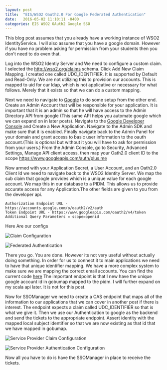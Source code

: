 ```yaml
---
layout: post
title:  "EIS/WSO2 Oauth2.0 For Google Federated Authentication"
date:   2016-05-02 11:10:11 -0400
categories: EIS WSO2 OAuth2 Google SSO 
---
```


This blog post assumes that you already have a working instance of WSO2 IdentityService. I will also assume that you have a google domain. However if you have no problem asking for permission from your students then you don't need to do even that.

Log into the WSO2 Identiy Server and We need to configure a custom claim. I selected the http://wso2.org/claims schema. Click Add New Claim Mapping. I created one called UDC_IDENTIFIER. It is supported by Default and Read-Only. We are not utilizing this to provision our accounts. This is mapped to uid for our ldap, which is not applicative or necessary for what follows. Merely that it exists so that we can do a custom mapping.

Next we need to navigate to [Google](https://admin.googe.com) to do some setup from the other end. Create an Admin Account that will be responsible for your application. It is important that it is an admin so that he will have access to the Admin Directory API from google (This same API helps you automate google which we can expand on in later posts). Navigate to the [Google Developer Console](https://console.developers.google.com) and Create a New Application. Navigate to the Admin SDK and make sure that it is enabled. Finally navigate back to the Admin Panel for your domain and grant access to basic user information to the oauth account.(This is optional but without it you will have to ask for permission from your users.) From the Admin Console, go to Security, Advanced Settings, Manage API client access, then map your Oath2.0 client ID to the scope https://www.googleapis.com/auth/plus.me

Now armed with your Application Secret, a User Account, and an Oath2.0 Client Id we need to navigate back to the WSO2 Identity Server. We map the sub claim that google provides which is a unique value for each google account. We map this in our database to a PIDM. This allows us to provide accurate access for any Application.The other fields are given to you from the developer api.

```
Authorization Endpoint URL - https://accounts.google.com/o/oauth2/v2/auth
Token Endpoint URL - https://www.googleapis.com/oauth2/v4/token
Additional Query Parameters = scope=openid

```
Here Are our configs

![Claim Configuration](http://ChristopherDavenport.github.io/images/posts/2016-05/WSO2IdentityProviderClaimConfiguration.png)

![Federated Authentication](http://ChristopherDavenport.github.io/images/posts/2016-05/WSO2FederatedAuthenticatorConfig.png)

There you go. You are done. However its not very useful without actually doing something. In order for us to connect it to main applications we need to have that unique identifier mapping. We have a more complex system to make sure we are mapping the correct email accounts. You can find the current code [here](https://github.com/ChristopherDavenport/Eckerd-Jobs/blob/master/src/main/scala/scripts/GoogleUpdateGobumap.scala) The important endpoint is that I new have the unique google account id in gobumap mapped to the pidm. I will further expand on my scala api later. It is not for this post. 

Now for SSOManager we need to create a CAS endpoint that maps all of the information to our applications that we can cover in another post if there is interest. The endpoint expects a claim called UDC_IDENTIFIER so that is what we give it. Then we use our Authentication to google as the backend and send the tickets to the appropriate endpoint. Assert identity with the mapped local subject identifier so that we are now existing as that id that we have mapped in gobumap.

![Service Provider Claim Configuration](http://ChristopherDavenport.github.io/images/posts/2016-05/ServiceProviderClaimConfiguration.png)

![Service Provider Authentication Configuration](http://ChristopherDavenport.github.io/images/posts/2016-05/ServiceProviderAuthenticationConfiguration.png)

Now all you have to do is have the SSOManager in place to receive the tickets.
